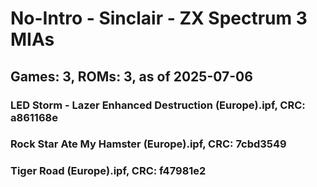 # No-Intro - Sinclair - ZX Spectrum 3 MIAs
## Games: 3, ROMs: 3, as of 2025-07-06

### LED Storm - Lazer Enhanced Destruction (Europe).ipf, CRC: a861168e
### Rock Star Ate My Hamster (Europe).ipf, CRC: 7cbd3549
### Tiger Road (Europe).ipf, CRC: f47981e2
